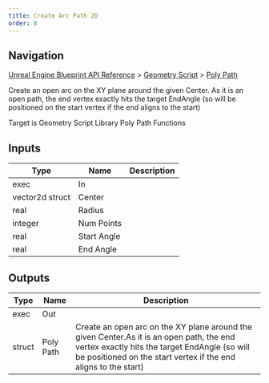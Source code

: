 ```yaml
---
title: Create Arc Path 2D
order: 8
---
```

## Navigation

[Unreal Engine Blueprint API Reference](https://dev.epicgames.com/documentation/en-us/unreal-engine/BlueprintAPI) > [Geometry Script](https://dev.epicgames.com/documentation/en-us/unreal-engine/BlueprintAPI/GeometryScript) > [Poly Path](https://dev.epicgames.com/documentation/en-us/unreal-engine/BlueprintAPI/GeometryScript/PolyPath)

Create an open arc on the XY plane around the given Center.
As it is an open path, the end vertex exactly hits the target EndAngle (so will be positioned on the start vertex if the end aligns to the start)

Target is Geometry Script Library Poly Path Functions

## Inputs

| Type | Name | Description |
| --- | --- | --- |
| exec | In |  |
| vector2d struct | Center |  |
| real | Radius |  |
| integer | Num Points |  |
| real | Start Angle |  |
| real | End Angle |  |

## Outputs

| Type | Name | Description |
| --- | --- | --- |
| exec | Out |  |
| struct | Poly Path | Create an open arc on the XY plane around the given Center.As it is an open path, the end vertex exactly hits the target EndAngle (so will be positioned on the start vertex if the end aligns to the start) |
